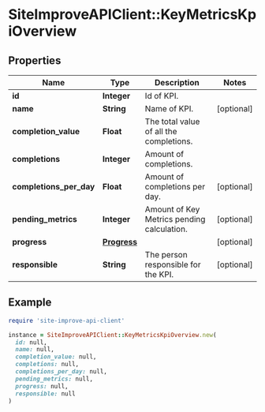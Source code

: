 # SiteImproveAPIClient::KeyMetricsKpiOverview

## Properties

| Name | Type | Description | Notes |
| ---- | ---- | ----------- | ----- |
| **id** | **Integer** | Id of KPI. |  |
| **name** | **String** | Name of KPI. | [optional] |
| **completion_value** | **Float** | The total value of all the completions. |  |
| **completions** | **Integer** | Amount of completions. |  |
| **completions_per_day** | **Float** | Amount of completions per day. | [optional] |
| **pending_metrics** | **Integer** | Amount of Key Metrics pending calculation. | [optional] |
| **progress** | [**Progress**](Progress.md) |  | [optional] |
| **responsible** | **String** | The person responsible for the KPI. | [optional] |

## Example

```ruby
require 'site-improve-api-client'

instance = SiteImproveAPIClient::KeyMetricsKpiOverview.new(
  id: null,
  name: null,
  completion_value: null,
  completions: null,
  completions_per_day: null,
  pending_metrics: null,
  progress: null,
  responsible: null
)
```

